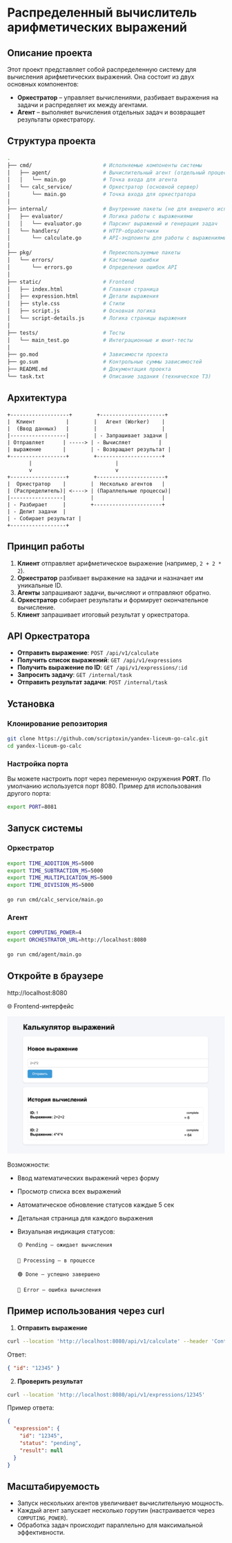 # Распределенный вычислитель арифметических выражений

## Описание проекта

Этот проект представляет собой распределенную систему для вычисления арифметических выражений. Она состоит из двух основных компонентов:

- **Оркестратор** – управляет вычислениями, разбивает выражения на задачи и распределяет их между агентами.
- **Агент** – выполняет вычисления отдельных задач и возвращает результаты оркестратору.

## Структура проекта

```bash
.
├── cmd/                       # Исполняемые компоненты системы
│   ├── agent/                 # Вычислительный агент (отдельный процесс)
│   │   └── main.go            # Точка входа для агента
│   └── calc_service/          # Оркестратор (основной сервер)
│       └── main.go            # Точка входа для оркестратора
│
├── internal/                  # Внутренние пакеты (не для внешнего использования)
│   ├── evaluator/             # Логика работы с выражениями
│   │   └── evaluator.go       # Парсинг выражений и генерация задач
│   └── handlers/              # HTTP-обработчики
│       └── calculate.go       # API-эндпоинты для работы с выражениями
│
├── pkg/                       # Переиспользуемые пакеты
│   └── errors/                # Кастомные ошибки
│       └── errors.go          # Определения ошибок API
│
├── static/                    # Frontend
│   ├── index.html             # Главная страница
│   ├── expression.html        # Детали выражения
│   ├── style.css              # Стили
│   ├── script.js              # Основная логика
│   └── script-details.js      # Логика страницы выражения
│
├── tests/                     # Тесты
│   └── main_test.go           # Интеграционные и юнит-тесты
│
├── go.mod                     # Зависимости проекта
├── go.sum                     # Контрольные суммы зависимостей
├── README.md                  # Документация проекта
└── task.txt                   # Описание задания (техническое ТЗ)
```

## Архитектура

```
+-------------------+        +---------------------+
|  Клиент          |        |   Агент (Worker)    |
|  (Ввод данных)   |        |                     |
|------------------|        | - Запрашивает задачи |
| Отправляет      | -----> | - Вычисляет         |
| выражение       |        | - Возвращает результат |
+------------------+        +---------------------+
       |                           |
       v                           v
+------------------+        +----------------------+
|  Оркестратор    |        |  Несколько агентов   |
| (Распределитель)| <----> | (Параллельные процессы)|
|-----------------|        |                      |
| - Разбирает     |        +----------------------+
| - Делит задачи  |
| - Собирает результат |
+------------------+
```

## Принцип работы

1. **Клиент** отправляет арифметическое выражение (например, `2 + 2 * 2`).
2. **Оркестратор** разбивает выражение на задачи и назначает им уникальные ID.
3. **Агенты** запрашивают задачи, вычисляют и отправляют обратно.
4. **Оркестратор** собирает результаты и формирует окончательное вычисление.
5. **Клиент** запрашивает итоговый результат у оркестратора.

## API Оркестратора

- **Отправить выражение**: `POST /api/v1/calculate`
- **Получить список выражений**: `GET /api/v1/expressions`
- **Получить выражение по ID**: `GET /api/v1/expressions/:id`
- **Запросить задачу**: `GET /internal/task`
- **Отправить результат задачи**: `POST /internal/task`

## Установка

### Клонирование репозитория

```bash
git clone https://github.com/scriptoxin/yandex-liceum-go-calc.git
cd yandex-liceum-go-calc
```

### Настройка порта

Вы можете настроить порт через переменную окружения **PORT**. По умолчанию используется порт 8080. Пример для использования другого порта:

```bash
export PORT=8081
```

## Запуск системы

### Оркестратор

```sh
export TIME_ADDITION_MS=5000
export TIME_SUBTRACTION_MS=5000
export TIME_MULTIPLICATION_MS=5000
export TIME_DIVISION_MS=5000

go run cmd/calc_service/main.go
```

### Агент

```sh
export COMPUTING_POWER=4
export ORCHESTRATOR_URL=http://localhost:8080

go run cmd/agent/main.go
```

## Откройте в браузере

http://localhost:8080

🌐 Frontend-интерфейс

![Скриншот интерфейса](screenshot.png)

Возможности:

- Ввод математических выражений через форму

- Просмотр списка всех выражений

- Автоматическое обновление статусов каждые 5 сек

- Детальная страница для каждого выражения

- Визуальная индикация статусов:

      🟡 Pending — ожидает вычисления

      🔵 Processing — в процессе

      🟢 Done — успешно завершено

      🔴 Error — ошибка вычисления

## Пример использования через curl

1. **Отправить выражение**

```sh
curl --location 'http://localhost:8080/api/v1/calculate' --header 'Content-Type: application/json' --data '{ "expression": "2 + 2 * 2" }'
```

Ответ:

```json
{ "id": "12345" }
```

2. **Проверить результат**

```sh
curl --location 'http://localhost:8080/api/v1/expressions/12345'
```

Пример ответа:

```json
{
  "expression": {
    "id": "12345",
    "status": "pending",
    "result": null
  }
}
```

## Масштабируемость

- Запуск нескольких агентов увеличивает вычислительную мощность.
- Каждый агент запускает несколько горутин (настраивается через `COMPUTING_POWER`).
- Обработка задач происходит параллельно для максимальной эффективности.
